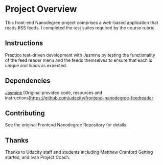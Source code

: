 # Project Overview

This front-end Nanodegree project comprises a web-based application that reads RSS feeds. I completed the test suites required by the course rubric. 

## Instructions

Practice test-driven development with Jasmine by testing the functionality of the feed reader menu and the feeds themselves to ensure that each is unique and loads as expected.

## Dependencies

[Jasmine](http://jasmine.github.io/)
[Original provided code, resources and instructions]https://github.com/udacity/frontend-nanodegree-feedreader


## Contributing
See the original Frontend Nanodegree Repository for details.

## Thanks
Thanks to Udacity staff and students including Matthew Cranford Getting started, and Ivan Project Coach. 



